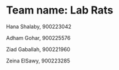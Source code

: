 # Team name: Lab Rats

Hana Shalaby, 900223042

Adham Gohar, 900225576

Ziad Gaballah, 900221960

Zeina ElSawy, 900223285
